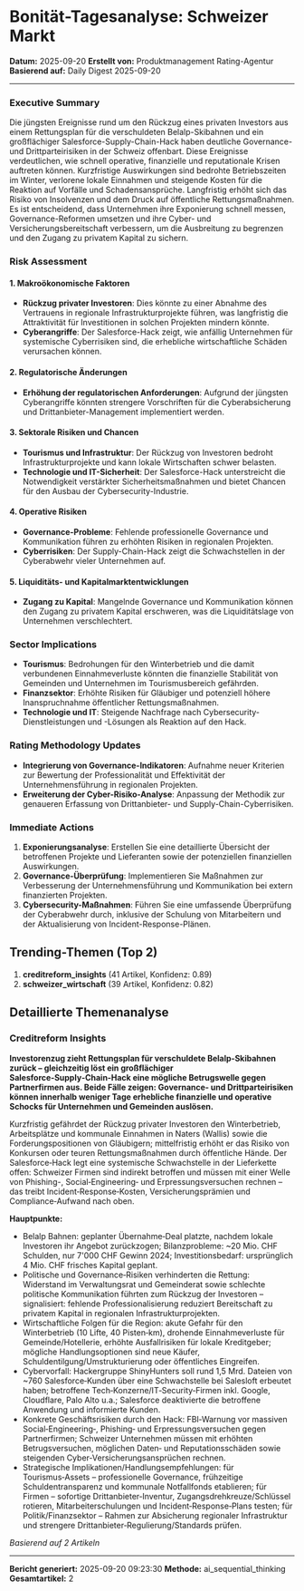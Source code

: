 # Bonität-Tagesanalyse: Schweizer Markt
**Datum:** 2025-09-20
**Erstellt von:** Produktmanagement Rating-Agentur
**Basierend auf:** Daily Digest 2025-09-20

---

### Executive Summary

Die jüngsten Ereignisse rund um den Rückzug eines privaten Investors aus einem Rettungsplan für die verschuldeten Belalp-Skibahnen und ein großflächiger Salesforce-Supply-Chain-Hack haben deutliche Governance- und Drittparteirisiken in der Schweiz offenbart. Diese Ereignisse verdeutlichen, wie schnell operative, finanzielle und reputationale Krisen auftreten können. Kurzfristige Auswirkungen sind bedrohte Betriebszeiten im Winter, verlorene lokale Einnahmen und steigende Kosten für die Reaktion auf Vorfälle und Schadensansprüche. Langfristig erhöht sich das Risiko von Insolvenzen und dem Druck auf öffentliche Rettungsmaßnahmen. Es ist entscheidend, dass Unternehmen ihre Exponierung schnell messen, Governance-Reformen umsetzen und ihre Cyber- und Versicherungsbereitschaft verbessern, um die Ausbreitung zu begrenzen und den Zugang zu privatem Kapital zu sichern.

### Risk Assessment

#### 1. Makroökonomische Faktoren
- **Rückzug privater Investoren**: Dies könnte zu einer Abnahme des Vertrauens in regionale Infrastrukturprojekte führen, was langfristig die Attraktivität für Investitionen in solchen Projekten mindern könnte.
- **Cyberangriffe**: Der Salesforce-Hack zeigt, wie anfällig Unternehmen für systemische Cyberrisiken sind, die erhebliche wirtschaftliche Schäden verursachen können.

#### 2. Regulatorische Änderungen
- **Erhöhung der regulatorischen Anforderungen**: Aufgrund der jüngsten Cyberangriffe könnten strengere Vorschriften für die Cyberabsicherung und Drittanbieter-Management implementiert werden.

#### 3. Sektorale Risiken und Chancen
- **Tourismus und Infrastruktur**: Der Rückzug von Investoren bedroht Infrastrukturprojekte und kann lokale Wirtschaften schwer belasten.
- **Technologie und IT-Sicherheit**: Der Salesforce-Hack unterstreicht die Notwendigkeit verstärkter Sicherheitsmaßnahmen und bietet Chancen für den Ausbau der Cybersecurity-Industrie.

#### 4. Operative Risiken
- **Governance-Probleme**: Fehlende professionelle Governance und Kommunikation führen zu erhöhten Risiken in regionalen Projekten.
- **Cyberrisiken**: Der Supply-Chain-Hack zeigt die Schwachstellen in der Cyberabwehr vieler Unternehmen auf.

#### 5. Liquiditäts- und Kapitalmarktentwicklungen
- **Zugang zu Kapital**: Mangelnde Governance und Kommunikation können den Zugang zu privatem Kapital erschweren, was die Liquiditätslage von Unternehmen verschlechtert.

### Sector Implications

- **Tourismus**: Bedrohungen für den Winterbetrieb und die damit verbundenen Einnahmeverluste könnten die finanzielle Stabilität von Gemeinden und Unternehmen im Tourismusbereich gefährden.
- **Finanzsektor**: Erhöhte Risiken für Gläubiger und potenziell höhere Inanspruchnahme öffentlicher Rettungsmaßnahmen.
- **Technologie und IT**: Steigende Nachfrage nach Cybersecurity-Dienstleistungen und -Lösungen als Reaktion auf den Hack.

### Rating Methodology Updates

- **Integrierung von Governance-Indikatoren**: Aufnahme neuer Kriterien zur Bewertung der Professionalität und Effektivität der Unternehmensführung in regionalen Projekten.
- **Erweiterung der Cyber-Risiko-Analyse**: Anpassung der Methodik zur genaueren Erfassung von Drittanbieter- und Supply-Chain-Cyberrisiken.

### Immediate Actions

1. **Exponierungsanalyse**: Erstellen Sie eine detaillierte Übersicht der betroffenen Projekte und Lieferanten sowie der potenziellen finanziellen Auswirkungen.
2. **Governance-Überprüfung**: Implementieren Sie Maßnahmen zur Verbesserung der Unternehmensführung und Kommunikation bei extern finanzierten Projekten.
3. **Cybersecurity-Maßnahmen**: Führen Sie eine umfassende Überprüfung der Cyberabwehr durch, inklusive der Schulung von Mitarbeitern und der Aktualisierung von Incident-Response-Plänen.
## Trending-Themen (Top 2)

1. **creditreform_insights** (41 Artikel, Konfidenz: 0.89)
2. **schweizer_wirtschaft** (39 Artikel, Konfidenz: 0.82)

## Detaillierte Themenanalyse

### Creditreform Insights

**Investorenzug zieht Rettungsplan für verschuldete Belalp‑Skibahnen zurück – gleichzeitig löst ein großflächiger Salesforce‑Supply‑Chain‑Hack eine mögliche Betrugswelle gegen Partnerfirmen aus. Beide Fälle zeigen: Governance‑ und Drittparteirisiken können innerhalb weniger Tage erhebliche finanzielle und operative Schocks für Unternehmen und Gemeinden auslösen.**

Kurzfristig gefährdet der Rückzug privater Investoren den Winterbetrieb, Arbeitsplätze und kommunale Einnahmen in Naters (Wallis) sowie die Forderungspositionen von Gläubigern; mittelfristig erhöht er das Risiko von Konkursen oder teuren Rettungsmaßnahmen durch öffentliche Hände. Der Salesforce‑Hack legt eine systemische Schwachstelle in der Lieferkette offen: Schweizer Firmen sind indirekt betroffen und müssen mit einer Welle von Phishing-, Social‑Engineering‑ und Erpressungsversuchen rechnen – das treibt Incident‑Response‑Kosten, Versicherungsprämien und Compliance‑Aufwand nach oben.

**Hauptpunkte:**

- Belalp Bahnen: geplanter Übernahme‑Deal platzte, nachdem lokale Investoren ihr Angebot zurückzogen; Bilanzprobleme: ~20 Mio. CHF Schulden, nur 7'000 CHF Gewinn 2024; Investitionsbedarf: ursprünglich 4 Mio. CHF frisches Kapital geplant.
- Politische und Governance‑Risiken verhinderten die Rettung: Widerstand im Verwaltungsrat und Gemeinderat sowie schlechte politische Kommunikation führten zum Rückzug der Investoren – signalisiert: fehlende Professionalisierung reduziert Bereitschaft zu privatem Kapital in regionalen Infrastrukturprojekten.
- Wirtschaftliche Folgen für die Region: akute Gefahr für den Winterbetrieb (10 Lifte, 40 Pisten‑km), drohende Einnahmeverluste für Gemeinde/Hotellerie, erhöhte Ausfallrisiken für lokale Kreditgeber; mögliche Handlungsoptionen sind neue Käufer, Schuldentilgung/Umstrukturierung oder öffentliches Eingreifen.
- Cybervorfall: Hackergruppe ShinyHunters soll rund 1,5 Mrd. Dateien von ~760 Salesforce‑Kunden über eine Schwachstelle bei Salesloft erbeutet haben; betroffene Tech‑Konzerne/IT‑Security‑Firmen inkl. Google, Cloudflare, Palo Alto u.a.; Salesforce deaktivierte die betroffene Anwendung und informierte Kunden.
- Konkrete Geschäftsrisiken durch den Hack: FBI‑Warnung vor massiven Social‑Engineering‑, Phishing‑ und Erpressungsversuchen gegen Partnerfirmen; Schweizer Unternehmen müssen mit erhöhten Betrugsversuchen, möglichen Daten‑ und Reputationsschäden sowie steigenden Cyber‑Versicherungsansprüchen rechnen.
- Strategische Implikationen/Handlungsempfehlungen: für Tourismus‑Assets – professionelle Governance, frühzeitige Schuldentransparenz und kommunale Notfallfonds etablieren; für Firmen – sofortige Drittanbieter‑Inventur, Zugangsdrehkreuze/Schlüssel rotieren, Mitarbeiterschulungen und Incident‑Response‑Plans testen; für Politik/Finanzsektor – Rahmen zur Absicherung regionaler Infrastruktur und strengere Drittanbieter‑Regulierung/Standards prüfen.

*Basierend auf 2 Artikeln*

---

**Bericht generiert:** 2025-09-20 09:23:30
**Methode:** ai_sequential_thinking
**Gesamtartikel:** 2
